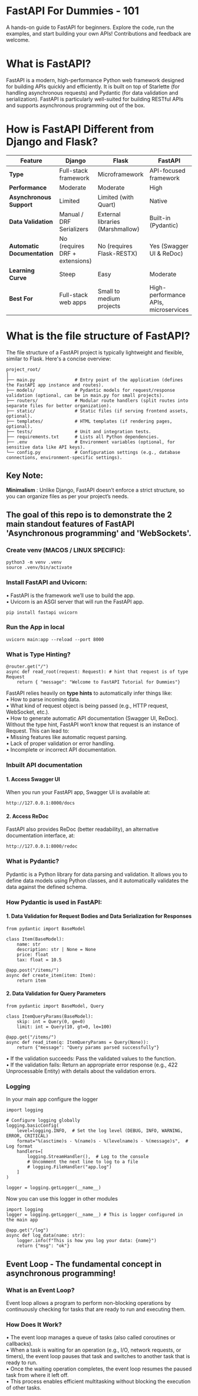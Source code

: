 # FastAPI For Dummies - 101
A hands-on guide to FastAPI for beginners. Explore the code, run the examples, and start building your own APIs! 
Contributions and feedback are welcome. 

# What is FastAPI?
FastAPI is a modern, high-performance Python web framework designed for building APIs quickly and efficiently. It is built on top of Starlette (for handling asynchronous requests) and Pydantic (for data validation and serialization). FastAPI is particularly well-suited for building RESTful APIs and supports asynchronous programming out of the box.


# How is FastAPI Different from Django and Flask?

| Feature                  | Django                          | Flask                           | FastAPI                         |
|--------------------------|----------------------------------|----------------------------------|----------------------------------|
| **Type**                 | Full-stack framework            | Microframework                   | API-focused framework            |
| **Performance**          | Moderate                        | Moderate                        | High                            |
| **Asynchronous Support**  | Limited                         | Limited (with Quart)             | Native                          |
| **Data Validation**       | Manual / DRF Serializers         | External libraries (Marshmallow) | Built-in (Pydantic)             |
| **Automatic Documentation** | No (requires DRF + extensions) | No (requires Flask-RESTX)        | Yes (Swagger UI & ReDoc)         |
| **Learning Curve**        | Steep                           | Easy                             | Moderate                        |
| **Best For**              | Full-stack web apps             | Small to medium projects         | High-performance APIs, microservices |

# What is the file structure of FastAPI?
The file structure of a FastAPI project is typically lightweight and flexible, similar to Flask. Here's a concise overview:

```
project_root/
│
├── main.py               # Entry point of the application (defines the FastAPI app instance and routes).
├── models/               # Pydantic models for request/response validation (optional, can be in main.py for small projects).
├── routers/              # Modular route handlers (split routes into separate files for better organization).
├── static/               # Static files (if serving frontend assets, optional).
├── templates/            # HTML templates (if rendering pages, optional).
├── tests/                # Unit and integration tests.
├── requirements.txt      # Lists all Python dependencies.
├── .env                  # Environment variables (optional, for sensitive data like API keys).
└── config.py             # Configuration settings (e.g., database connections, environment-specific settings).
```

## Key Note:
**Minimalism** : Unlike Django, FastAPI doesn’t enforce a strict structure, so you can organize files as per your project’s needs.


## The goal of this repo is to demonstrate the 2 main standout features of FastAPI 'Asynchronous programming' and 'WebSockets'.

### Create venv (MACOS / LINUX SPECIFIC):
```
python3 -m venv .venv
source .venv/bin/activate 
```

### Install FastAPI and Uvicorn:
• FastAPI is the framework we’ll use to build the app. <br/>
• Uvicorn is an ASGI server that will run the FastAPI app. <br/>
```
pip install fastapi uvicorn
```

### Run the App in local
```
uvicorn main:app --reload --port 8000
```


### What is Type Hinting?
```
@router.get("/")
async def read_root(request: Request): # hint that request is of type Request
    return { "message": "Welcome to FastAPI Tutorial for Dummies"}
```
FastAPI relies heavily on **type hints** to automatically infer things like: <br/>
• How to parse incoming data. <br/>
• What kind of request object is being passed (e.g., HTTP request, WebSocket, etc.). <br/>
• How to generate automatic API documentation (Swagger UI, ReDoc). <br/>
Without the type hint, FastAPI won’t know that request is an instance of Request. This can lead to: <br/>
• Missing features like automatic request parsing. <br/>
• Lack of proper validation or error handling. <br/>
• Incomplete or incorrect API documentation. <br/>


### Inbuilt API documentation
#### 1. Access Swagger UI
When you run your FastAPI app, Swagger UI is available at:
```
http://127.0.0.1:8000/docs
```

#### 2. Access ReDoc
FastAPI also provides ReDoc (better readability), an alternative documentation interface, at:
```
http://127.0.0.1:8000/redoc
```


### What is Pydantic?
Pydantic is a Python library for data parsing and validation. It allows you to define data models using Python classes, and it automatically validates the data against the defined schema.

### How Pydantic is used in FastAPI:
#### 1. Data Validation for Request Bodies and Data Serialization for Responses
```
from pydantic import BaseModel

class Item(BaseModel):
    name: str
    description: str | None = None
    price: float
    tax: float = 10.5

@app.post("/items/")
async def create_item(item: Item):
    return item
```

#### 2. Data Validation for Query Parameters
```
from pydantic import BaseModel, Query

class ItemQueryParams(BaseModel):
    skip: int = Query(0, ge=0)
    limit: int = Query(10, gt=0, le=100)

@app.get("/items/")
async def read_item(q: ItemQueryParams = Query(None)):
    return {"message": "Query params parsed successfully"}
```

• If the validation succeeds: Pass the validated values to the function. <br/>
• If the validation fails: Return an appropriate error response (e.g., 422 Unprocessable Entity) with details about the validation errors. <br/>

### Logging
In your main app configure the logger
```
import logging

# Configure logging globally
logging.basicConfig(
    level=logging.INFO,  # Set the log level (DEBUG, INFO, WARNING, ERROR, CRITICAL)
    format="%(asctime)s - %(name)s - %(levelname)s - %(message)s",  # Log format
    handlers=[
        logging.StreamHandler(),  # Log to the console
        # Uncomment the next line to log to a file
        # logging.FileHandler("app.log")
    ]
)

logger = logging.getLogger(__name__) 
```
Now you can use this logger in other modules
```
import logging
logger = logging.getLogger(__name__) # This is logger configured in the main app

@app.get("/log")
async def log_data(name: str):
    logger.info(f"This is how you log your data: {name}")
    return {"msg": "ok"}

```

## Event Loop - The fundamental concept in asynchronous programming!
### What is an Event Loop?
Event loop allows a program to perform non-blocking operations by continuously checking for tasks that are ready to run and executing them.

### How Does It Work?
• The event loop manages a queue of tasks (also called coroutines or callbacks). <br/>
• When a task is waiting for an operation (e.g., I/O, network requests, or timers), the event loop pauses that task and switches to another task that is ready to run. <br/>
• Once the waiting operation completes, the event loop resumes the paused task from where it left off. <br/>
• This process enables efficient multitasking without blocking the execution of other tasks. <br/>

